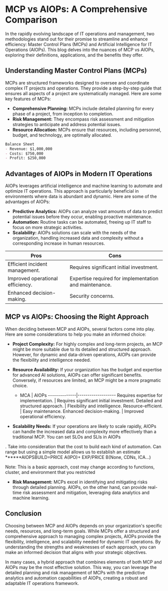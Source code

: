 # MCP vs AIOPs: A Comprehensive Comparison

In the rapidly evolving landscape of IT operations and management, two methodologies stand out for their promise to streamline and enhance efficiency: Master Control Plans (MCPs) and Artificial Intelligence for IT Operations (AIOPs). This blog delves into the nuances of MCP vs AIOPs, exploring their definitions, applications, and the benefits they offer.

## Understanding Master Control Plans (MCPs)

MCPs are structured frameworks designed to oversee and coordinate complex IT projects and operations. They provide a step-by-step guide that ensures all aspects of a project are systematically managed. Here are some key features of MCPs:

- **Comprehensive Planning:** MCPs include detailed planning for every phase of a project, from inception to completion.
- **Risk Management:** They encompass risk assessment and mitigation strategies to anticipate and address potential issues.
- **Resource Allocation:** MCPs ensure that resources, including personnel, budget, and technology, are optimally allocated.

```markdown
Balance Sheet
- Revenue: $1,000,000
- Costs: $750,000
- Profit: $250,000
```

## Advantages of AIOPs in Modern IT Operations

AIOPs leverages artificial intelligence and machine learning to automate and optimize IT operations. This approach is particularly beneficial in environments where data is abundant and dynamic. Here are some of the advantages of AIOPs:

- **Predictive Analytics:** AIOPs can analyze vast amounts of data to predict potential issues before they occur, enabling proactive maintenance.
- **Automation:** Routine tasks can be automated, freeing up IT staff to focus on more strategic activities.
- **Scalability:** AIOPs solutions can scale with the needs of the organization, handling increased data and complexity without a corresponding increase in human resources.

**Pros**     |  **Cons**
---------------|----------------
Efficient incident management.    |   Requires significant initial investment.
Improved operational efficiency.  |   Expertise required for implementation and maintenance.
Enhanced decision-making.           | Security concerns.

## MCP vs AIOPs: Choosing the Right Approach

When deciding between MCP and AIOPs, several factors come into play. Here are some considerations to help you make an informed choice:

- **Project Complexity:** For highly complex and long-term projects, an MCP might be more suitable due to its detailed and structured approach. However, for dynamic and data-driven operations, AIOPs can provide the flexibility and intelligence needed.

- **Resource Availability:** If your organization has the budget and expertise for advanced AI solutions, AIOPs can offer significant benefits. Conversely, if resources are limited, an MCP might be a more pragmatic choice.

  - MCA       |   AIOPs
--------------|-------------------
  Requires expertise for implementation.     |   Requires significant initial investment.
  Detailed and structured approach.         |   Flexibility and intelligence.
  Resource-efficient.                              |   Easy maintenance.
  Enhanced decision-making.                           | Improved operational efficiency.

- **Scalability Needs:** If your operations are likely to scale rapidly, AIOPs can handle the increased data and complexity more effectively than a traditional MCP. You can set SLOs and SLIs in AIOPs

.
Take into consideration that the cost to build each kind of automation. Can range but using a simple model allows us to establish an estimate
\*\*\*\*\*\*AIOPSBUILD=PRICE A(IPO)+ EXP/PRICE B(None, CDNs, ICA...)

Note: This is a basic approach, cost may change according to functions, cluster, and environment that you restricted

- **Risk Management:** MCPs excel in identifying and mitigating risks through detailed planning. AIOPs, on the other hand, can provide real-time risk assessment and mitigation, leveraging data analytics and machine learning.

## Conclusion

Choosing between MCP and AIOPs depends on your organization's specific needs, resources, and long-term goals. While MCPs offer a structured and comprehensive approach to managing complex projects, AIOPs provide the flexibility, intelligence, and scalability needed for dynamic IT operations. By understanding the strengths and weaknesses of each approach, you can make an informed decision that aligns with your strategic objectives.

In many cases, a hybrid approach that combines elements of both MCP and AIOPs may be the most effective solution. This way, you can leverage the detailed planning and risk management of MCPs with the predictive analytics and automation capabilities of AIOPs, creating a robust and adaptable IT operations framework.